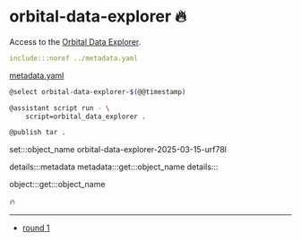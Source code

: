 # orbital-data-explorer 🔥

Access to the [Orbital Data Explorer](https://ode.rsl.wustl.edu/).

```yaml
include:::noref ../metadata.yaml
```
[metadata.yaml](../metadata.yaml)

```bash
@select orbital-data-explorer-$(@@timestamp)

@assistant script run - \
    script=orbital_data_explorer .

@publish tar .
```

set:::object_name orbital-data-explorer-2025-03-15-urf78l

details:::metadata
metadata:::get:::object_name
details:::

object:::get:::object_name

🔥

---

- [round 1](./round-1.md)